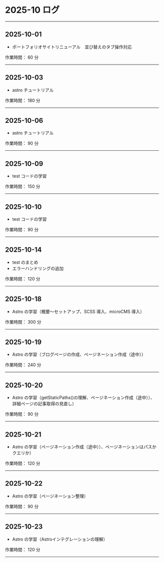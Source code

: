 # 2025-10 ログ

---

## 2025-10-01

- ポートフォリオサイトリニューアル　並び替えのタブ操作対応

作業時間： 60 分

---

## 2025-10-03

- astro チュートリアル

作業時間： 180 分

---

## 2025-10-06

- astro チュートリアル

作業時間： 90 分

---

## 2025-10-09

- test コードの学習

作業時間： 150 分

---

## 2025-10-10

- test コードの学習

作業時間： 90 分

---

## 2025-10-14

- test のまとめ
- エラーハンドリングの追加

作業時間： 120 分

---

## 2025-10-18

- Astro の学習（概要～セットアップ、SCSS 導入、microCMS 導入）

作業時間： 300 分

---

## 2025-10-19

- Astro の学習（ブログページの作成、ページネーション作成（途中））

作業時間： 240 分

---

## 2025-10-20

- Astro の学習（getStaticPaths()の理解、ページネーション作成（途中））、詳細ページの記事取得の見直し）

作業時間： 90 分

---

## 2025-10-21

- Astro の学習（ページネーション作成（途中））、ページネーションはパスかクエリか）

作業時間： 120 分

---

## 2025-10-22

- Astro の学習（ページネーション整理）

作業時間： 90 分

---

## 2025-10-23

- Astro の学習（Astroインテグレーションの理解）

作業時間： 120 分

---
